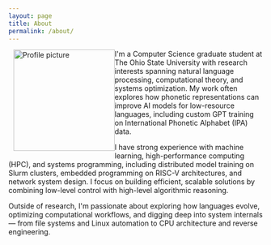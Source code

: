 ```yaml
---
layout: page
title: About
permalink: /about/
---
```


<img src="/assets/images/profile.jpg" alt="Profile picture" style="float: left; margin: 0 0 10px 10px; width:200px;">

I'm a Computer Science graduate student at The Ohio State University with research interests spanning natural language processing, computational theory, and systems optimization. My work often explores how phonetic representations can improve AI models for low-resource languages, including custom GPT training on International Phonetic Alphabet (IPA) data.

I have strong experience with machine learning, high-performance computing (HPC), and systems programming, including distributed model training on Slurm clusters, embedded programming on RISC-V architectures, and network system design. I focus on building efficient, scalable solutions by combining low-level control with high-level algorithmic reasoning.

Outside of research, I'm passionate about exploring how languages evolve, optimizing computational workflows, and digging deep into system internals — from file systems and Linux automation to CPU architecture and reverse engineering.
